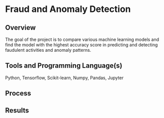# Fraud and Anomaly Detection

## Overview
The goal of the project is to compare various machine learning models and find the model with the highest accuracy score in predicting and detecting faudulent activities and anomaly patterns. 

## Tools and Programming Language(s)
Python, Tensorflow, Scikit-learn, Numpy, Pandas, Jupyter

## Process

## Results

